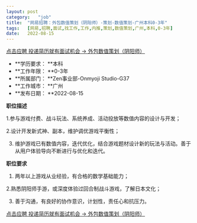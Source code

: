 ```yaml
---
layout:	post
category:	"job"
title:	"网易招聘：外包数值策划（阴阳师）-策划-数值策划-广州本科0-3年"
tags:	[网易,招聘,面试,找工作,工作,内推,策划,数值策划,广州,本科,0-3年]
date:	2022-08-15
---
```


[点击应聘 投递简历就有面试机会 ->  外包数值策划（阴阳师）](http://mobile.bole.netease.com/bole/boleDetail?id=29957&employeeId=346f03c3cda5f04c&key=all)



- **学历要求： **本科
- **工作年限： **0-3年
- **所属部门： **Zen事业部-Onmyoji Studio-G37
- **工作城市： **广州
- **发布日期： **2022-08-15



**职位描述**

1.参与游戏付费、战斗玩法、系统养成、活动投放等数值内容的设计与开发；

2.设计开发新式神、副本，维护调优游戏平衡性；

3. 维护游戏已有数值内容，迭代优化，结合游戏题材设计新的玩法与活动。善于从用户体验导向不断进行与优化和迭代。





**职位要求**

1. 两年以上游戏从业经验，有合格的数学基础能力；

2.熟悉阴阳师手游，或深度体验过回合制战斗游戏，了解日本文化；

3. 善于沟通，有良好的协作意识，计划性，责任心和抗压力。



[点击应聘 投递简历就有面试机会 ->  外包数值策划（阴阳师）](http://mobile.bole.netease.com/bole/boleDetail?id=29957&employeeId=346f03c3cda5f04c&key=all)